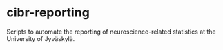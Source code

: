 # cibr-reporting
Scripts to automate the reporting of neuroscience-related statistics at the University of Jyväskylä.
